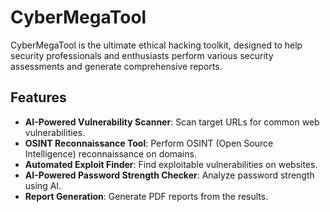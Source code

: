 # CyberMegaTool

CyberMegaTool is the ultimate ethical hacking toolkit, designed to help security professionals and enthusiasts perform various security assessments and generate comprehensive reports.

## Features

- **AI-Powered Vulnerability Scanner**: Scan target URLs for common web vulnerabilities.
- **OSINT Reconnaissance Tool**: Perform OSINT (Open Source Intelligence) reconnaissance on domains.
- **Automated Exploit Finder**: Find exploitable vulnerabilities on websites.
- **AI-Powered Password Strength Checker**: Analyze password strength using AI.
- **Report Generation**: Generate PDF reports from the results.


